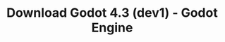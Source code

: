 ---
# Generated by /scripts/js/download_archive_generator !!! do not edit by hand !!!
title: 'Download Godot 4.3 (dev1) - Godot Engine'
type: 'download/archive'
name: '4.3'
flavor: 'dev1'
release_date: '2023-12-21T03:00:00-00:00'
release_notes: '/article/dev-snapshot-godot-4-3-dev-1/'
links:
  android.apk:
    name: 'android.apk'
    title: 'Android'
    caption: 'Universal APK (ARM64 + ARMv7 + x86_64 + x86)'
    tags:
      - 'APK download'
      - 'ARM64/v7'
      - 'x86 (64 & 32 bit)'
    hosts:
      github_builds:
        regular: 'https://github.com/godotengine/godot-builds/releases/download/4.3-dev1/Godot_v4.3-dev1_android_editor.apk'
        mono: '#'
      github:
        regular: 'https://github.com/godotengine/godot/releases/download/4.3-dev1/Godot_v4.3-dev1_android_editor.apk'
        mono: '#'
  linux.64:
    name: 'linux.64'
    title: 'Linux'
    caption: 'Standard (x86_64)'
    tags:
      - '64 bit'
    hosts:
      github_builds:
        regular: 'https://github.com/godotengine/godot-builds/releases/download/4.3-dev1/Godot_v4.3-dev1_linux.x86_64.zip'
        mono: 'https://github.com/godotengine/godot-builds/releases/download/4.3-dev1/Godot_v4.3-dev1_mono_linux_x86_64.zip'
      github:
        regular: 'https://github.com/godotengine/godot/releases/download/4.3-dev1/Godot_v4.3-dev1_linux.x86_64.zip'
        mono: 'https://github.com/godotengine/godot/releases/download/4.3-dev1/Godot_v4.3-dev1_mono_linux_x86_64.zip'
  macos.universal:
    name: 'macos.universal'
    title: 'macOS'
    caption: 'Universal (x86_64 + Apple Silicon)'
    tags:
      - 'Intel/Apple Silicon'
      - '64 bit'
    hosts:
      github_builds:
        regular: 'https://github.com/godotengine/godot-builds/releases/download/4.3-dev1/Godot_v4.3-dev1_macos.universal.zip'
        mono: 'https://github.com/godotengine/godot-builds/releases/download/4.3-dev1/Godot_v4.3-dev1_mono_macos.universal.zip'
      github:
        regular: 'https://github.com/godotengine/godot/releases/download/4.3-dev1/Godot_v4.3-dev1_macos.universal.zip'
        mono: 'https://github.com/godotengine/godot/releases/download/4.3-dev1/Godot_v4.3-dev1_mono_macos.universal.zip'
  windows.64:
    name: 'windows.64'
    title: 'Windows'
    caption: 'Standard (x86_64)'
    tags:
      - '64 bit'
    hosts:
      github_builds:
        regular: 'https://github.com/godotengine/godot-builds/releases/download/4.3-dev1/Godot_v4.3-dev1_win64.exe.zip'
        mono: 'https://github.com/godotengine/godot-builds/releases/download/4.3-dev1/Godot_v4.3-dev1_mono_win64.zip'
      github:
        regular: 'https://github.com/godotengine/godot/releases/download/4.3-dev1/Godot_v4.3-dev1_win64.exe.zip'
        mono: 'https://github.com/godotengine/godot/releases/download/4.3-dev1/Godot_v4.3-dev1_mono_win64.zip'
  web:
    name: 'web'
    title: 'Web editor'
    caption: ''
    tags:
      - 'Self-hosted'
      - 'Cross-platform'
    hosts:
      github_builds:
        regular: 'https://github.com/godotengine/godot-builds/releases/download/4.3-dev1/Godot_v4.3-dev1_web_editor.zip'
        mono: '#'
      github:
        regular: 'https://github.com/godotengine/godot/releases/download/4.3-dev1/Godot_v4.3-dev1_web_editor.zip'
        mono: '#'
  linux.arm64:
    name: 'linux.arm64'
    title: 'Linux'
    caption: 'Standard (ARM64)'
    tags:
      - 'ARM64'
      - '64 bit'
    hosts:
      github_builds:
        regular: 'https://github.com/godotengine/godot-builds/releases/download/4.3-dev1/Godot_v4.3-dev1_linux.arm64.zip'
        mono: 'https://github.com/godotengine/godot-builds/releases/download/4.3-dev1/Godot_v4.3-dev1_mono_linux_arm64.zip'
      github:
        regular: 'https://github.com/godotengine/godot/releases/download/4.3-dev1/Godot_v4.3-dev1_linux.arm64.zip'
        mono: 'https://github.com/godotengine/godot/releases/download/4.3-dev1/Godot_v4.3-dev1_mono_linux_arm64.zip'
  linux.32:
    name: 'linux.32'
    title: 'Linux'
    caption: 'Standard (x86)'
    tags:
      - '32 bit'
    hosts:
      github_builds:
        regular: 'https://github.com/godotengine/godot-builds/releases/download/4.3-dev1/Godot_v4.3-dev1_linux.x86_32.zip'
        mono: 'https://github.com/godotengine/godot-builds/releases/download/4.3-dev1/Godot_v4.3-dev1_mono_linux_x86_32.zip'
      github:
        regular: 'https://github.com/godotengine/godot/releases/download/4.3-dev1/Godot_v4.3-dev1_linux.x86_32.zip'
        mono: 'https://github.com/godotengine/godot/releases/download/4.3-dev1/Godot_v4.3-dev1_mono_linux_x86_32.zip'
  linux.arm32:
    name: 'linux.arm32'
    title: 'Linux'
    caption: 'Standard (ARM32)'
    tags:
      - 'ARM32'
      - '32 bit'
    hosts:
      github_builds:
        regular: 'https://github.com/godotengine/godot-builds/releases/download/4.3-dev1/Godot_v4.3-dev1_linux.arm32.zip'
        mono: 'https://github.com/godotengine/godot-builds/releases/download/4.3-dev1/Godot_v4.3-dev1_mono_linux_arm32.zip'
      github:
        regular: 'https://github.com/godotengine/godot/releases/download/4.3-dev1/Godot_v4.3-dev1_linux.arm32.zip'
        mono: 'https://github.com/godotengine/godot/releases/download/4.3-dev1/Godot_v4.3-dev1_mono_linux_arm32.zip'
  windows.32:
    name: 'windows.32'
    title: 'Windows'
    caption: 'Standard (x86)'
    tags:
      - '32 bit'
    hosts:
      github_builds:
        regular: 'https://github.com/godotengine/godot-builds/releases/download/4.3-dev1/Godot_v4.3-dev1_win32.exe.zip'
        mono: 'https://github.com/godotengine/godot-builds/releases/download/4.3-dev1/Godot_v4.3-dev1_mono_win32.zip'
      github:
        regular: 'https://github.com/godotengine/godot/releases/download/4.3-dev1/Godot_v4.3-dev1_win32.exe.zip'
        mono: 'https://github.com/godotengine/godot/releases/download/4.3-dev1/Godot_v4.3-dev1_mono_win32.zip'
  aar_library:
    name: 'aar_library'
    title: 'AAR library'
    caption: ''
    tags:
      - 'Android plugins'
      - 'Java'
      - 'Kotlin'
    hosts:
      github_builds:
        regular: 'https://github.com/godotengine/godot-builds/releases/download/4.3-dev1/godot-lib.4.3.dev1.template_release.aar'
        mono: '#'
      github:
        regular: 'https://github.com/godotengine/godot/releases/download/4.3-dev1/godot-lib.4.3.dev1.template_release.aar'
        mono: '#'
  templates:
    name: 'templates'
    title: 'Export templates'
    caption: ''
    tags:
      - 'Used to export your games to all supported platforms'
    hosts:
      github_builds:
        regular: 'https://github.com/godotengine/godot-builds/releases/download/4.3-dev1/Godot_v4.3-dev1_export_templates.tpz'
        mono: 'https://github.com/godotengine/godot-builds/releases/download/4.3-dev1/Godot_v4.3-dev1_mono_export_templates.tpz'
      github:
        regular: 'https://github.com/godotengine/godot/releases/download/4.3-dev1/Godot_v4.3-dev1_export_templates.tpz'
        mono: 'https://github.com/godotengine/godot/releases/download/4.3-dev1/Godot_v4.3-dev1_mono_export_templates.tpz'
primaryPlatforms:
  - 'android.apk'
  - 'linux.64'
  - 'macos.universal'
  - 'windows.64'
  - 'web'
  - 'templates'
---
